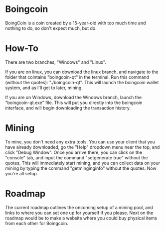 # Boingcoin
BoingCoin is a coin created by a 15-year-old with too much time and nothing to do, so don't expect much, but do.

# How-To
There are two branches, "Windows" and "Linux". 

If you are on linux, you can download the linux branch, and navigate to the folder that cointains "boingcoin-qt" in the terminal. Run this command (without the quotes): "./boingcoin-qt". This will launch the boingcoin wallet system, and as I'll get to later, mining.

If you are on Windows, download the Windows branch, launch the "boingcoin-qt.exe" file. This will put you directly into the boingcoin interface, and will begin downloading the transaction history.

# Mining
To mine, you don't need any extra tools. You can use your client that you have already downloaded, go the "Help" dropdown menu near the top, and click "Debug Window". Once you arrive there, you can click on the "console" tab, and input the command "setgenerate true" without the quotes. This will immediately start mining, and you can collect data on your mining by typing the command "getminginginfo" without the quotes. Now you're all setup.

# Roadmap
The current roadmap outlines the oncoming setup of a mining pool, and links to where you can set one up for yourself if you please. Next on the roadmap would be to make a website where you could buy physical items from each other for Boingcoin.
